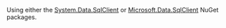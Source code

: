 Using either the [System.Data.SqlClient](https://www.nuget.org/packages/System.Data.SqlClient/) or [Microsoft.Data.SqlClient](https://www.nuget.org/packages/Microsoft.Data.SqlClient/) NuGet packages.